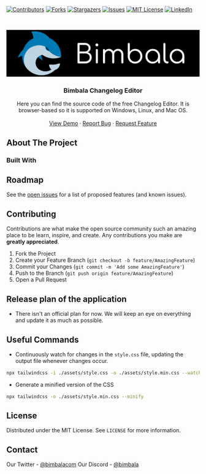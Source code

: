 <!--
*** Thanks for checking out this README Template. If you have a suggestion that would
*** make this better, please fork the repo and create a pull request or simply open
*** an issue with the tag "enhancement".
*** Thanks again! Now go create something AMAZING! :D
***
***
***
*** To avoid retyping too much info. Do a search and replace for the following:
*** github_username, repo, twitter_handle, email
-->

<!-- PROJECT SHIELDS -->
<!--
*** I'm using markdown "reference style" links for readability.
*** Reference links are enclosed in brackets [ ] instead of parentheses ( ).
*** See the bottom of this document for the declaration of the reference variables
*** for contributors-url, forks-url, etc. This is an optional, concise syntax you may use.
*** https://www.markdownguide.org/basic-syntax/#reference-style-links
-->
[![Contributors][contributors-shield]][contributors-url]
[![Forks][forks-shield]][forks-url]
[![Stargazers][stars-shield]][stars-url]
[![Issues][issues-shield]][issues-url]
[![MIT License][license-shield]][license-url]
[![LinkedIn][linkedin-shield]][linkedin-url]

<!-- PROJECT LOGO -->
<br />
<p align="center">
  <a href="https://github.com/Bimbalacom/keep-a-log">
    <img src=".github/img/bimbalaLogo.png" alt="Bimbala mascot/logo" width="800">
  </a>

  <h3 align="center">Bimbala Changelog Editor</h3>

  <p align="center">
    Here you can find the source code of the free Changelog Editor. It is browser-based so it is supported on Windows, Linux, and Mac OS.
    <br />
    <br />
    <a href="#">View Demo</a>
    ·
    <a href="https://github.com/Bimbalacom/keep-a-log/issues/new?assignees=&labels=bug&template=bug_report.md&title=">Report Bug</a>
    ·
    <a href="https://github.com/Bimbalacom/keep-a-log/issues/new?assignees=&labels=enhancement&template=feature_request.md&title=">Request Feature</a>
  </p>
</p>

<!-- TABLE OF CONTENTS -->
<!-- 
## Table of Contents

- [Table of Contents](#table-of-contents)
- [About The Project](#about-the-project)
  - [Built With](#built-with)
- [Roadmap](#roadmap)
- [Contributing](#contributing)
- [Release plan of the website](#release-plan-of-the-website)
- [License](#license)
- [Contact](#contact)
-->

<!-- ABOUT THE PROJECT -->
## About The Project

### Built With

<!-- ROADMAP -->
## Roadmap

See the [open issues](https://github.com/Bimbalacom/keep-a-log/issues) for a list of proposed features (and known issues).

<!-- CONTRIBUTING -->
## Contributing

Contributions are what make the open source community such an amazing place to be learn, inspire, and create. Any contributions you make are **greatly appreciated**.

1. Fork the Project
2. Create your Feature Branch (`git checkout -b feature/AmazingFeature`)
3. Commit your Changes (`git commit -m 'Add some AmazingFeature'`)
4. Push to the Branch (`git push origin feature/AmazingFeature`)
5. Open a Pull Request

<!-- RELEASE PLAN OF THE APPLICATION-->
## Release plan of the application

- There isn't an official plan for now. We will keep an eye on everything and update it as much as possible.

<!-- Useful Commands -->
## Useful Commands

- Continuously watch for changes in the `style.css` file, updating the output file whenever changes occur.

```bash
npx tailwindcss -i ./assets/style.css -o ./assets/style.min.css --watch
```

* Generate a minified version of the CSS

```bash
npx tailwindcss -o ./assets/style.min.css --minify 
```


<!-- LICENSE -->
## License

Distributed under the MIT License. See `LICENSE` for more information.

<!-- CONTACT -->
## Contact

Our Twitter - [@bimbalacom](https://twitter.com/bimbalacom)
Our Discord - [@bimbala](https://bimbala.com/discord)

<!-- MARKDOWN LINKS & IMAGES -->
<!-- https://www.markdownguide.org/basic-syntax/#reference-style-links -->
[contributors-shield]: https://img.shields.io/github/contributors/Bimbalacom/keep-a-log.svg?style=flat-square
[contributors-url]: https://github.com/Bimbalacom/keep-a-log/graphs/contributors
[forks-shield]: https://img.shields.io/github/forks/Bimbalacom/keep-a-log.svg?style=flat-square
[forks-url]: https://github.com/Bimbalacom/keep-a-log/network/members
[stars-shield]: https://img.shields.io/github/stars/Bimbalacom/keep-a-log.svg?style=flat-square
[stars-url]: https://github.com/Bimbalacom/keep-a-log/stargazers
[issues-shield]: https://img.shields.io/github/issues/Bimbalacom/keep-a-log.svg?style=flat-square
[issues-url]: https://github.com/Bimbalacom/keep-a-log/issues
[license-shield]: https://img.shields.io/github/license/Bimbalacom/keep-a-log.svg?style=flat-square
[license-url]: https://github.com/Bimbalacom/keep-a-log/blob/master/LICENSE.md
[linkedin-shield]: https://img.shields.io/badge/-LinkedIn-black.svg?style=flat-square&logo=linkedin&colorB=555
[linkedin-url]: https://www.linkedin.com/company/bimbala/
